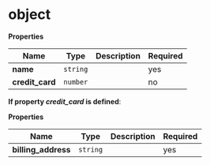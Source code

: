 # object

**Properties**

|Name|Type|Description|Required|
|----|----|-----------|--------|
|**name**|`string`||yes|
|**credit\_card**|`number`||no|

**If property *credit_card* is defined**:


**Properties**

|Name|Type|Description|Required|
|----|----|-----------|--------|
|**billing\_address**|`string`||yes|



